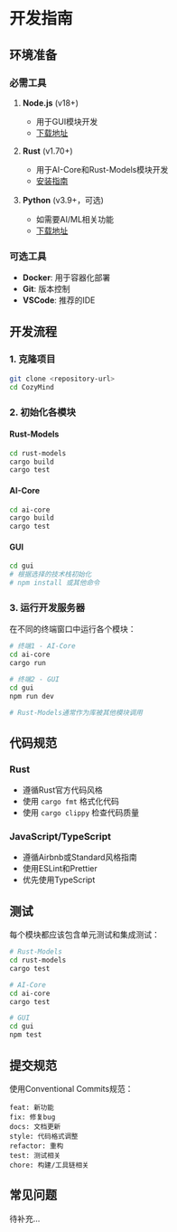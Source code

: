 # 开发指南

## 环境准备

### 必需工具

1. **Node.js** (v18+)
   - 用于GUI模块开发
   - [下载地址](https://nodejs.org/)

2. **Rust** (v1.70+)
   - 用于AI-Core和Rust-Models模块开发
   - [安装指南](https://www.rust-lang.org/tools/install)

3. **Python** (v3.9+，可选)
   - 如需要AI/ML相关功能
   - [下载地址](https://www.python.org/)

### 可选工具

- **Docker**: 用于容器化部署
- **Git**: 版本控制
- **VSCode**: 推荐的IDE

## 开发流程

### 1. 克隆项目

```bash
git clone <repository-url>
cd CozyMind
```

### 2. 初始化各模块

#### Rust-Models
```bash
cd rust-models
cargo build
cargo test
```

#### AI-Core
```bash
cd ai-core
cargo build
cargo test
```

#### GUI
```bash
cd gui
# 根据选择的技术栈初始化
# npm install 或其他命令
```

### 3. 运行开发服务器

在不同的终端窗口中运行各个模块：

```bash
# 终端1 - AI-Core
cd ai-core
cargo run

# 终端2 - GUI
cd gui
npm run dev

# Rust-Models通常作为库被其他模块调用
```

## 代码规范

### Rust
- 遵循Rust官方代码风格
- 使用 `cargo fmt` 格式化代码
- 使用 `cargo clippy` 检查代码质量


### JavaScript/TypeScript
- 遵循Airbnb或Standard风格指南
- 使用ESLint和Prettier
- 优先使用TypeScript

## 测试

每个模块都应该包含单元测试和集成测试：

```bash
# Rust-Models
cd rust-models
cargo test

# AI-Core
cd ai-core
cargo test

# GUI
cd gui
npm test
```

## 提交规范

使用Conventional Commits规范：

```
feat: 新功能
fix: 修复bug
docs: 文档更新
style: 代码格式调整
refactor: 重构
test: 测试相关
chore: 构建/工具链相关
```

## 常见问题

待补充...

